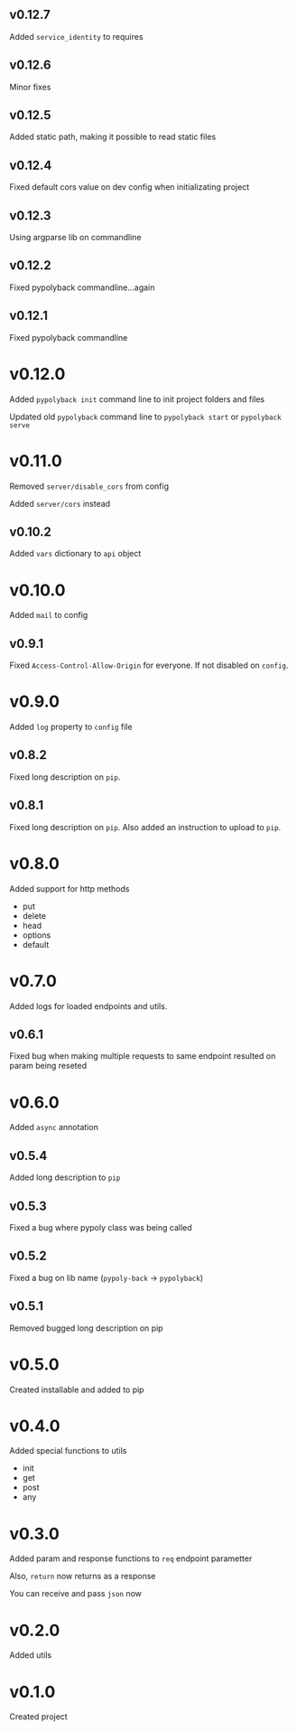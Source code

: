 ## v0.12.7
Added `service_identity` to requires

## v0.12.6
Minor fixes

## v0.12.5
Added static path, making it possible to read static files

## v0.12.4
Fixed default cors value on dev config when initializating project

## v0.12.3
Using argparse lib on commandline

## v0.12.2
Fixed pypolyback commandline...again

## v0.12.1
Fixed pypolyback commandline

# v0.12.0
Added `pypolyback init` command line to init project folders and files

Updated old `pypolyback` command line to `pypolyback start` or `pypolyback serve`  

# v0.11.0
Removed `server/disable_cors` from config

Added `server/cors` instead 

## v0.10.2
Added `vars` dictionary to `api` object 

# v0.10.0
Added `mail` to config

## v0.9.1
Fixed `Access-Control-Allow-Origin` for everyone. If not disabled on `config`.

# v0.9.0
Added `log` property to `config` file

## v0.8.2
Fixed long description on `pip`.

## v0.8.1
Fixed long description on `pip`. Also added an instruction to upload to `pip`.

# v0.8.0
Added support for http methods 
* put
* delete
* head
* options
* default

# v0.7.0
Added logs for loaded endpoints and utils.

## v0.6.1
Fixed bug when making multiple requests to same endpoint resulted on param being reseted 

# v0.6.0
Added `async` annotation

## v0.5.4 
Added long description to `pip`

## v0.5.3 
Fixed a bug where pypoly class was being called

## v0.5.2
Fixed a bug on lib name (`pypoly-back` -> `pypolyback`)

## v0.5.1
Removed bugged long description on pip

# v0.5.0
Created installable and added  to pip

# v0.4.0
Added special functions to utils
* init
* get
* post
* any

# v0.3.0
Added param and response functions to `req` endpoint parametter

Also, `return` now returns as a response

You can receive and pass `json` now

# v0.2.0
Added utils

# v0.1.0
Created project